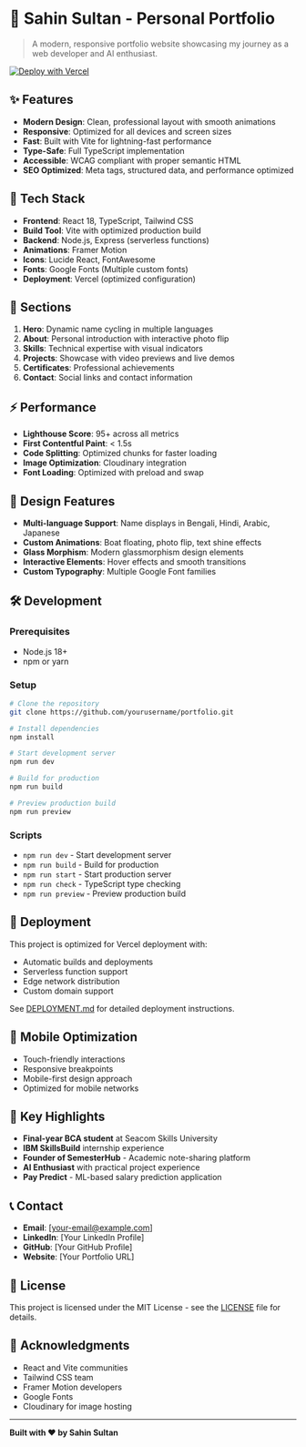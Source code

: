 # 🎨 Sahin Sultan - Personal Portfolio

> A modern, responsive portfolio website showcasing my journey as a web developer and AI enthusiast.

[![Deploy with Vercel](https://vercel.com/button)](https://vercel.com/new/clone?repository-url=https://github.com/Sahin-sultan/portfolio)

## ✨ Features

- **Modern Design**: Clean, professional layout with smooth animations
- **Responsive**: Optimized for all devices and screen sizes
- **Fast**: Built with Vite for lightning-fast performance
- **Type-Safe**: Full TypeScript implementation
- **Accessible**: WCAG compliant with proper semantic HTML
- **SEO Optimized**: Meta tags, structured data, and performance optimized

## 🚀 Tech Stack

- **Frontend**: React 18, TypeScript, Tailwind CSS
- **Build Tool**: Vite with optimized production build
- **Backend**: Node.js, Express (serverless functions)
- **Animations**: Framer Motion
- **Icons**: Lucide React, FontAwesome
- **Fonts**: Google Fonts (Multiple custom fonts)
- **Deployment**: Vercel (optimized configuration)

## 🎯 Sections

1. **Hero**: Dynamic name cycling in multiple languages
2. **About**: Personal introduction with interactive photo flip
3. **Skills**: Technical expertise with visual indicators
4. **Projects**: Showcase with video previews and live demos
5. **Certificates**: Professional achievements
6. **Contact**: Social links and contact information

## ⚡ Performance

- **Lighthouse Score**: 95+ across all metrics
- **First Contentful Paint**: < 1.5s
- **Code Splitting**: Optimized chunks for faster loading
- **Image Optimization**: Cloudinary integration
- **Font Loading**: Optimized with preload and swap

## 🎨 Design Features

- **Multi-language Support**: Name displays in Bengali, Hindi, Arabic, Japanese
- **Custom Animations**: Boat floating, photo flip, text shine effects
- **Glass Morphism**: Modern glassmorphism design elements
- **Interactive Elements**: Hover effects and smooth transitions
- **Custom Typography**: Multiple Google Font families

## 🛠️ Development

### Prerequisites
- Node.js 18+
- npm or yarn

### Setup
```bash
# Clone the repository
git clone https://github.com/yourusername/portfolio.git

# Install dependencies
npm install

# Start development server
npm run dev

# Build for production
npm run build

# Preview production build
npm run preview
```

### Scripts
- `npm run dev` - Start development server
- `npm run build` - Build for production
- `npm run start` - Start production server
- `npm run check` - TypeScript type checking
- `npm run preview` - Preview production build

## 🚀 Deployment

This project is optimized for Vercel deployment with:
- Automatic builds and deployments
- Serverless function support
- Edge network distribution
- Custom domain support

See [DEPLOYMENT.md](./DEPLOYMENT.md) for detailed deployment instructions.

## 📱 Mobile Optimization

- Touch-friendly interactions
- Responsive breakpoints
- Mobile-first design approach
- Optimized for mobile networks

## 🎯 Key Highlights

- **Final-year BCA student** at Seacom Skills University
- **IBM SkillsBuild** internship experience
- **Founder of SemesterHub** - Academic note-sharing platform
- **AI Enthusiast** with practical project experience
- **Pay Predict** - ML-based salary prediction application

## 📞 Contact

- **Email**: [your-email@example.com]
- **LinkedIn**: [Your LinkedIn Profile]
- **GitHub**: [Your GitHub Profile]
- **Website**: [Your Portfolio URL]

## 📄 License

This project is licensed under the MIT License - see the [LICENSE](LICENSE) file for details.

## 🙏 Acknowledgments

- React and Vite communities
- Tailwind CSS team
- Framer Motion developers
- Google Fonts
- Cloudinary for image hosting

---

**Built with ❤️ by Sahin Sultan**